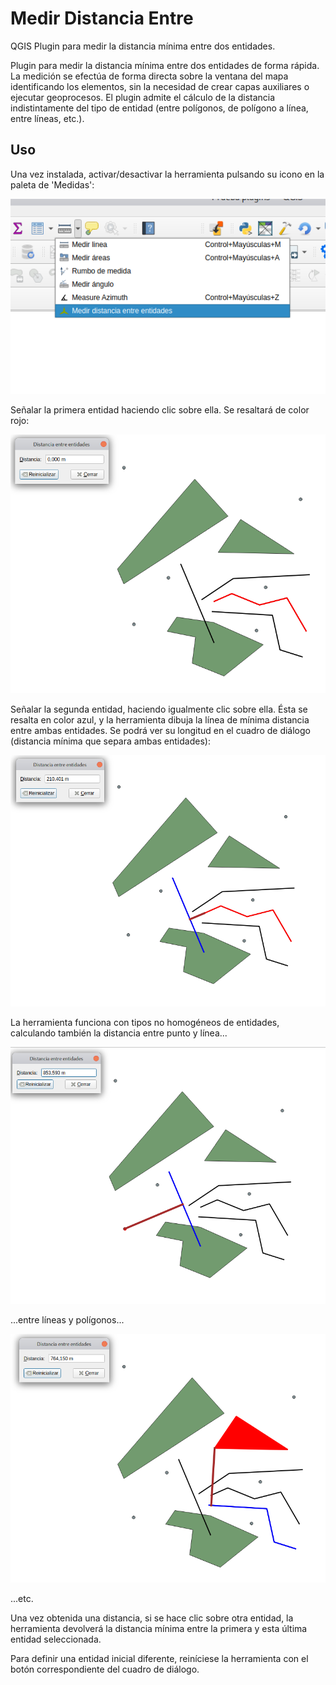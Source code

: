 # Medir Distancia Entre
QGIS Plugin para medir la distancia mínima entre dos entidades.

Plugin para medir la distancia mínima entre dos entidades de forma rápida. La medición se efectúa de forma directa sobre la ventana del mapa identificando los elementos, sin la necesidad de crear capas auxiliares o ejecutar geoprocesos. El plugin admite el cálculo de la distancia indistintamente del tipo de entidad (entre polígonos, de polígono a línea, entre líneas, etc.).
## Uso
Una vez instalada, activar/desactivar la herramienta pulsando su icono en la paleta de 'Medidas':

![Illustration: Meassurement ToolBox](help/Meassurement_ToolBox.png)

Señalar la primera entidad haciendo clic sobre ella. Se resaltará de color rojo:

![](help/Entidad_1.png)

Señalar la segunda entidad, haciendo igualmente clic sobre ella. Ésta se resalta en color azul, y la herramienta dibuja la línea de mínima distancia entre ambas entidades. Se podrá ver su longitud en el cuadro de diálogo (distancia mínima que separa ambas entidades):

![](help/Distancia_lin-lin.png)

La herramienta funciona con tipos no homogéneos de entidades, calculando también la distancia entre punto y línea...

![](help/Distancia_pto-lin.png)

...entre líneas y polígonos...

![](help/Distancia_lin-pol.png)

...etc.

Una vez obtenida una distancia, si se hace clic sobre otra entidad, la herramienta devolverá la distancia mínima entre la primera y esta última entidad seleccionada.

Para definir una entidad inicial diferente, reiníciese la herramienta con el botón correspondiente del cuadro de diálogo.
